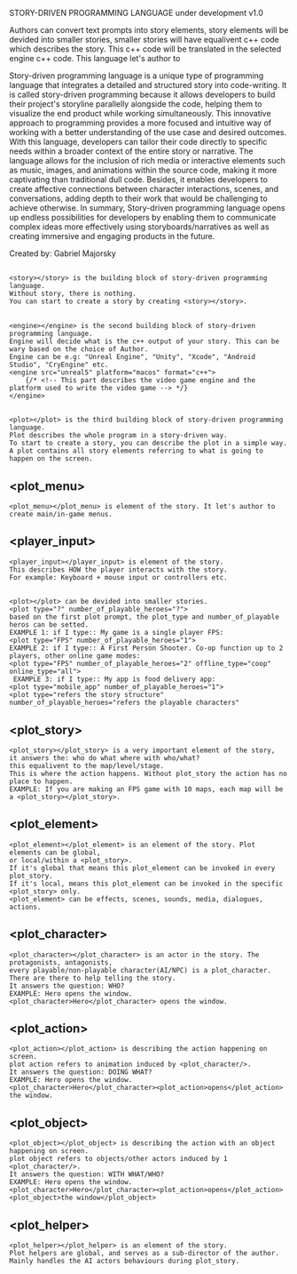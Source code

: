 STORY-DRIVEN PROGRAMMING LANGUAGE
under development v1.0

Authors can convert text prompts into story elements, 
story elements will be devided into smaller stories,
smaller stories will have equalivent c++ code which describes the story.
This c++ code will be translated in the selected engine c++ code.
This language let's author to 

Story-driven programming language is a unique type of programming language that integrates a detailed and structured story into code-writing. It is called story-driven programming because it allows developers to build their project's storyline parallelly alongside the code, helping them to visualize the end product while working simultaneously.
This innovative approach to programming provides a more focused and intuitive way of working with a better understanding of the use case and desired outcomes. With this language, developers can tailor their code directly to specific needs within a broader context of the entire story or narrative.
The language allows for the inclusion of rich media or interactive elements such as music, images, and animations within the source code, making it more captivating than traditional dull code. Besides, it enables developers to create affective connections between character interactions, scenes, and conversations, adding depth to their work that would be challenging to achieve otherwise.
In summary, Story-driven programming language opens up endless possibilities for developers by enabling them to communicate complex ideas more effectively using storyboards/narratives as well as creating immersive and engaging products in the future.

Created by: Gabriel Majorsky



## <story>


```
<story></story> is the building block of story-driven programming language.
Without story, there is nothing.
You can start to create a story by creating <story></story>.
```

## <engine>


```
<engine></engine> is the second building block of story-driven programming language.
Engine will decide what is the c++ output of your story. This can be wary based on the choice of Author.
Engine can be e.g: "Unreal Engine", "Unity", "Xcode", "Android Studio", "CryEngine" etc.
<engine src="unreal5" platform="macos" format="c++">
    {/* <!-- This part describes the video game engine and the platform used to write the video game --> */}
</engine> 
```

## <plot>


```
<plot></plot> is the third building block of story-driven programming language.
Plot describes the whole program in a story-driven way.
To start to create a story, you can describe the plot in a simple way.
A plot contains all story elements referring to what is going to happen on the screen.
```


## <plot_menu>

```
<plot_menu></plot_menu> is element of the story. It let's author to create main/in-game menus.
```

## <player_input>

```
<player_input></player_input> is element of the story. 
This describes HOW the player interacts with the story.
For example: Keyboard + mouse input or controllers etc.
```

## <plot> 

```
<plot></plot> can be devided into smaller stories.
<plot type="?" number_of_playable_heroes="?">
based on the first plot prompt, the plot_type and number_of_playable heros can be setted.
EXAMPLE 1: if I type:: My game is a single player FPS:
<plot type="FPS" number_of_playable_heroes="1">
EXAMPLE 2: if I type:: A First Person Shooter. Co-op function up to 2 players, other online game modes:
<plot type="FPS" number_of_playable_heroes="2" offline_type="coop" online_type="all">
 EXAMPLE 3: if I type:: My app is food delivery app:
<plot type="mobile_app" number_of_playable_heroes="1">
<plot type="refers the story structure" number_of_playable_heroes="refers the playable characters"
```

## <plot_story>

```
<plot_story></plot_story> is a very important element of the story,
it answers the: who do what where with who/what?
this equalivent to the map/level/stage.
This is where the action happens. Without plot_story the action has no place to happen.
EXAMPLE: If you are making an FPS game with 10 maps, each map will be a <plot_story></plot_story>.
```

## <plot_element>

```
<plot_element></plot_element> is an element of the story. Plot elements can be global, 
or local/within a <plot_story>.
If it's global that means this plot_element can be invoked in every plot_story.
If it's local, means this plot_element can be invoked in the specific <plot_story> only.
<plot_element> can be effects, scenes, sounds, media, dialogues, actions.
```

## <plot_character>

```
<plot_character></plot_character> is an actor in the story. The protagonists, antagonists, 
every playable/non-playable character(AI/NPC) is a plot_character.
There are there to help telling the story.
It answers the question: WHO?
EXAMPLE: Hero opens the window. 
<plot_character>Hero</plot_character> opens the window. 
```

## <plot_action>

```
<plot_action></plot_action> is describing the action happening on screen.
plot action refers to animation induced by <plot_character/>.
It answers the question: DOING WHAT?
EXAMPLE: Hero opens the window. 
<plot_character>Hero</plot_character><plot_action>opens</plot_action> the window. 
```

## <plot_object>

```
<plot_object></plot_object> is describing the action with an object happening on screen.
plot object refers to objects/other actors induced by 1 <plot_character/>.
It answers the question: WITH WHAT/WHO?
EXAMPLE: Hero opens the window. 
<plot_character>Hero</plot_character><plot_action>opens</plot_action><plot_object>the window</plot_object> 
```

## <plot_helper>

```
<plot_helper></plot_helper> is an element of the story. 
Plot helpers are global, and serves as a sub-director of the author.
Mainly handles the AI actors behaviours during plot_story.
```
